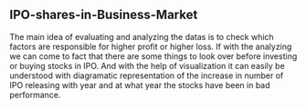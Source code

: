 ## IPO-shares-in-Business-Market
The main idea of evaluating and analyzing the datas is to check which factors are responsible for higher profit or higher loss. If with the analyzing we can come to fact that there are some things to look over before investing or buying stocks in IPO. And with the help of visualization it can easily be understood with diagramatic representation of the increase in number of IPO releasing with year and at what year the stocks have been in bad performance.
